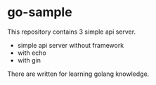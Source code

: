 # go-sample
This repository contains 3 simple api server.
- simple api server without framework
- with echo
- with gin

There are written for learning golang knowledge.
